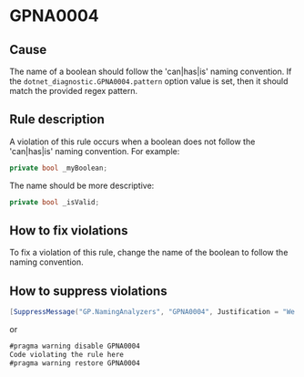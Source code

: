 ﻿# GPNA0004 #

## Cause ##

The name of a boolean should follow the 'can|has|is' naming convention.
If the `dotnet_diagnostic.GPNA0004.pattern` option value is set, then it
should match the provided regex pattern.

## Rule description ##

A violation of this rule occurs when a boolean does not follow the
'can|has|is' naming convention. For example:

```csharp
private bool _myBoolean;
```

The name should be more descriptive:

```csharp
private bool _isValid;
```

## How to fix violations ##

To fix a violation of this rule, change the name of the boolean to follow the
naming convention.

## How to suppress violations ##

```csharp
[SuppressMessage("GP.NamingAnalyzers", "GPNA0004", Justification = "We should not follow the naming convention in this case.")]
```

or

```csharp
#pragma warning disable GPNA0004
Code violating the rule here
#pragma warning restore GPNA0004
```
